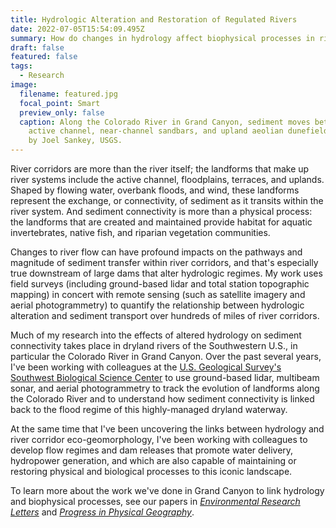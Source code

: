 ```yaml
---
title: Hydrologic Alteration and Restoration of Regulated Rivers
date: 2022-07-05T15:54:09.495Z
summary: How do changes in hydrology affect biophysical processes in river corridors?
draft: false
featured: false
tags:
  - Research
image:
  filename: featured.jpg
  focal_point: Smart
  preview_only: false
  caption: Along the Colorado River in Grand Canyon, sediment moves between the
    active channel, near-channel sandbars, and upland aeolian dunefields. Photo
    by Joel Sankey, USGS.
---
```

River corridors are more than the river itself; the landforms that make up river systems include the active channel, floodplains, terraces, and uplands. Shaped by flowing water, overbank floods, and wind, these landforms represent the exchange, or connectivity, of sediment as it transits within the river system. And sediment connectivity is more than a physical process: the landforms that are created and maintained provide habitat for aquatic invertebrates, native fish, and riparian vegetation communities. 

Changes to river flow can have profound impacts on the pathways and magnitude of sediment transfer within river corridors, and that's especially true downstream of large dams that alter hydrologic regimes. My work uses field surveys (including ground-based lidar and total station topographic mapping) in concert with remote sensing (such as satellite imagery and aerial photogrammetry) to quantify the relationship between hydrologic alteration and sediment transport over hundreds of miles of river corridors.

Much of my research into the effects of altered hydrology on sediment connectivity takes place in dryland rivers of the Southwestern U.S., in particular the Colorado River in Grand Canyon. Over the past several years, I've been working with colleagues at the [U.S. Geological Survey's Southwest Biological Science Center](https://www.usgs.gov/centers/southwest-biological-science-center}) to use ground-based lidar, multibeam sonar, and aerial photogrammetry to track the evolution of landforms along the Colorado River and to understand how sediment connectivity is linked back to the flood regime of this highly-managed dryland waterway. 

At the same time that I've been uncovering the links between hydrology and river corridor eco-geomorphology, I've been working with colleagues to develop flow regimes and dam releases that promote water delivery, hydropower generation, and which are also capable of maintaining or restoring physical and biological processes to this iconic landscape.

To learn more about the work we've done in Grand Canyon to link hydrology and biophysical processes, see our papers in *[Environmental Research Letters](https://iopscience.iop.org/article/10.1088/1748-9326/abc9e4)* and *[Progress in Physical Geography](https://journals.sagepub.com/doi/full/10.1177/0309133318795846)*.